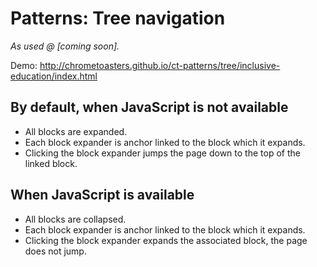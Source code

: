 # Patterns: Tree navigation

*As used @ [coming soon].*

Demo: <http://chrometoasters.github.io/ct-patterns/tree/inclusive-education/index.html>

## By default, when JavaScript is not available

* All blocks are expanded.
* Each block expander is anchor linked to the block which it expands.
* Clicking the block expander jumps the page down to the top of the linked block.

## When JavaScript is available

* All blocks are collapsed.
* Each block expander is anchor linked to the block which it expands.
* Clicking the block expander expands the associated block, the page does not jump.




